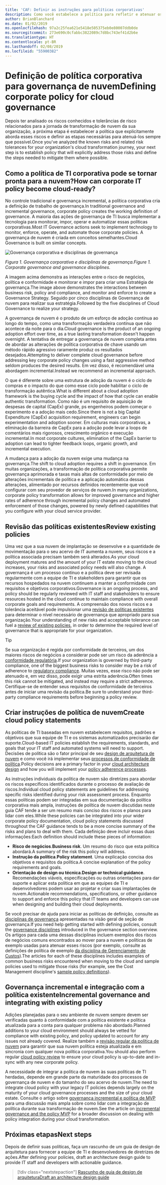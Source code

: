 ```yaml
---
title: 'CAF: Definir as instruções para políticas corporativas'
description: Como você estabelece a política para refletir e atenuar os riscos?
author: BrianBlanchard
ms.date: 01/02/2019
ms.openlocfilehash: 97a2c25fea621e5418e505375eb0e80007ddb0de
ms.sourcegitcommit: 273e690c0cfabbc3822089c7d8bc743ef41d2b6e
ms.translationtype: HT
ms.contentlocale: pt-BR
ms.lasthandoff: 02/08/2019
ms.locfileid: "55900382"
---
```

<!---
I understand risk and tolerance, now what do I do?
Define the policy... [aspirational statement to move towards 2/1] If you need help defining policies, each discipline includes references to common business risks and policies to mitigate the risks...
--->

# <a name="defining-corporate-policy-for-cloud-governance"></a><span data-ttu-id="e3e3a-103">Definição de política corporativa para governança de nuvem</span><span class="sxs-lookup"><span data-stu-id="e3e3a-103">Defining corporate policy for cloud governance</span></span>

<span data-ttu-id="e3e3a-104">Depois ter analisado os riscos conhecidos e tolerâncias de risco relacionados para a jornada de transformação de nuvem da sua organização, a próxima etapa é estabelecer a política que explicitamente aborda esses riscos e definir as etapas necessárias para atenuá-los sempre que possível.</span><span class="sxs-lookup"><span data-stu-id="e3e3a-104">Once you've analyzed the known risks and related risk tolerances for your organization's cloud transformation journey, your next step is to establish policy that will explicitly address those risks and define the steps needed to mitigate them where possible.</span></span>

<!-- markdownlint-disable MD026 -->

## <a name="how-can-corporate-it-policy-become-cloud-ready"></a><span data-ttu-id="e3e3a-105">Como a política de TI corporativa pode se tornar pronta para a nuvem?</span><span class="sxs-lookup"><span data-stu-id="e3e3a-105">How can corporate IT policy become cloud-ready?</span></span>

<span data-ttu-id="e3e3a-106">No controle tradicional e governança incremental, a política corporativa cria a definição de trabalho de governança.</span><span class="sxs-lookup"><span data-stu-id="e3e3a-106">In traditional governance and incremental governance, corporate policy creates the working definition of governance.</span></span> <span data-ttu-id="e3e3a-107">A maioria das ações de governança de TI busca implementar a tecnologia para monitorar, impor, operar e automatizar essas políticas corporativas.</span><span class="sxs-lookup"><span data-stu-id="e3e3a-107">Most IT Governance actions seek to implement technology to monitor, enforce, operate, and automate those corporate policies.</span></span> <span data-ttu-id="e3e3a-108">A governança de nuvem é criada em conceitos semelhantes.</span><span class="sxs-lookup"><span data-stu-id="e3e3a-108">Cloud Governance is built on similar concepts.</span></span>

![Governança corporativa e disciplinas de governança](../../_images/operational-transformation-govern.png)

<span data-ttu-id="e3e3a-110">*Figura 1. Governança corporativa e disciplinas de governança.*</span><span class="sxs-lookup"><span data-stu-id="e3e3a-110">*Figure 1. Corporate governance and governance disciplines.*</span></span>

<span data-ttu-id="e3e3a-111">A imagem acima demonstra as interações entre o risco de negócios, política e conformidade e monitorar e impor para criar uma Estratégia de governança.</span><span class="sxs-lookup"><span data-stu-id="e3e3a-111">The image above demonstrates the interactions between business risk, policy and compliance, and monitor and enforce to create a Governance Strategy.</span></span> <span data-ttu-id="e3e3a-112">Seguido por cinco disciplinas de Governança de nuvem para realizar sua estratégia.</span><span class="sxs-lookup"><span data-stu-id="e3e3a-112">Followed by the five disciplines of Cloud Governance to realize your strategy.</span></span>

<span data-ttu-id="e3e3a-113">A governança de nuvem é o produto de um esforço de adoção contínua ao longo do tempo, como uma transformação verdadeira contínua que não acontece da noite para o dia.</span><span class="sxs-lookup"><span data-stu-id="e3e3a-113">Cloud governance is the product of an ongoing adoption effort over time, as a true lasting transformation doesn't happen overnight.</span></span> <span data-ttu-id="e3e3a-114">A tentativa de entregar a governança de nuvem completa antes de abordar as alterações de política corporativa de chave usando um método rápido agressivo raramente produz os resultados desejados.</span><span class="sxs-lookup"><span data-stu-id="e3e3a-114">Attempting to deliver complete cloud governance before addressing key corporate policy changes using a fast aggressive method seldom produces the desired results.</span></span> <span data-ttu-id="e3e3a-115">Em vez disso, é recomendável uma abordagem incremental.</span><span class="sxs-lookup"><span data-stu-id="e3e3a-115">Instead we recommend an incremental approach.</span></span>

<span data-ttu-id="e3e3a-116">O que é diferente sobre uma estrutura de adoção da nuvem é o ciclo de compras e o impacto do que como esse ciclo pode habilitar o ciclo de transformação autêntica.</span><span class="sxs-lookup"><span data-stu-id="e3e3a-116">What is different about a cloud adoption framework is the buying cycle and the impact of how that cycle can enable authentic transformation.</span></span> <span data-ttu-id="e3e3a-117">Como não é um requisito de aquisição de despesas de capital (CapEx) grande, ps engenheiros podem começar o experimento e a adoção mais cedo.</span><span class="sxs-lookup"><span data-stu-id="e3e3a-117">Since there is not a big Capital Expenditure (CapEx) acquisition requirement, engineers can begin experimentation and adoption sooner.</span></span> <span data-ttu-id="e3e3a-118">Em culturas mais corporativas, a eliminação da barreira de CapEx para a adoção pode levar a loops de comentários mais rigorosos, crescimento orgânico e execução incremental.</span><span class="sxs-lookup"><span data-stu-id="e3e3a-118">In most corporate cultures, elimination of the CapEx barrier to adoption can lead to tighter feedback loops, organic growth, and incremental execution.</span></span>

<span data-ttu-id="e3e3a-119">A mudança para a adoção da nuvem exige uma mudança na governança.</span><span class="sxs-lookup"><span data-stu-id="e3e3a-119">The shift to cloud adoption requires a shift in governance.</span></span> <span data-ttu-id="e3e3a-120">Em muitas organizações, a transformação de política corporativa permite governança aprimorada e taxas mais altas de conformidade por meio de alterações incrementais de política e a aplicação automática dessas alterações, alimentado por recursos definidos recentemente que você configurar com seu provedor de serviços de nuvem.</span><span class="sxs-lookup"><span data-stu-id="e3e3a-120">In many organizations, corporate policy transformation allows for improved governance and higher rates of adherence through incremental policy changes and automated enforcement of those changes, powered by newly defined capabilities that you configure with your cloud service provider.</span></span>

<!-- markdownlint-enable MD026 -->

## <a name="review-existing-policies"></a><span data-ttu-id="e3e3a-121">Revisão das políticas existentes</span><span class="sxs-lookup"><span data-stu-id="e3e3a-121">Review existing policies</span></span>

<span data-ttu-id="e3e3a-122">Uma vez que a sua nuvem de implantação se desenvolve e a quantidade de movimentação para o seu acervo de IT aumenta a nuvem, seus riscos e a política associada precisam também será alterados.</span><span class="sxs-lookup"><span data-stu-id="e3e3a-122">As your cloud deployment matures and the amount of your IT estate moving to the cloud increases, your risks and associated policy needs will also change.</span></span> <span data-ttu-id="e3e3a-123">A governança é um processo contínuo e a política deve ser revisada regularmente com a equipe de TI e stakeholders para garantir que os recursos hospedados na nuvem continuem a manter a conformidade com requisitos e objetivos corporativos.</span><span class="sxs-lookup"><span data-stu-id="e3e3a-123">Governance is an ongoing process, and policy should be regularly reviewed with IT staff and stakeholders to ensure resources hosted in the cloud continue to maintain compliance with overall corporate goals and requirements.</span></span> <span data-ttu-id="e3e3a-124">A compreensão dos novos riscos e a tolerância aceitável pode impulsionar uma [revisão de políticas existentes](what-is-a-cloud-policy-review.md) para determinar o nível necessário de governança que apropriado para sua organização.</span><span class="sxs-lookup"><span data-stu-id="e3e3a-124">Your understanding of new risks and acceptable tolerance can fuel a [review of existing policies](what-is-a-cloud-policy-review.md), in order to determine the required level of governance that is appropriate for your organization.</span></span>

> [!TIP]
> <span data-ttu-id="e3e3a-125">Se sua organização é regida por conformidade de terceiros, um dos maiores riscos de negócios a considerar pode ser um risco da aderência a [conformidade regulatória](what-is-regulatory-compliance.md).</span><span class="sxs-lookup"><span data-stu-id="e3e3a-125">If your organization is governed by third-party compliance, one of the biggest business risks to consider may be a risk of adherence to [regulatory compliance](what-is-regulatory-compliance.md).</span></span> <span data-ttu-id="e3e3a-126">Muitas vezes, esse risco não pode ser atenuado e, em vez disso, pode exigir uma estrita aderência.</span><span class="sxs-lookup"><span data-stu-id="e3e3a-126">Often times this risk cannot be mitigated, and instead may require a strict adherence.</span></span> <span data-ttu-id="e3e3a-127">Certifique-se de entender seus requisitos de conformidade de terceiros antes de iniciar uma revisão da política.</span><span class="sxs-lookup"><span data-stu-id="e3e3a-127">Be sure to understand your third-party compliance requirements before beginning a policy review.</span></span>

## <a name="create-cloud-policy-statements"></a><span data-ttu-id="e3e3a-128">Criar instruções de política de nuvem</span><span class="sxs-lookup"><span data-stu-id="e3e3a-128">Create cloud policy statements</span></span>

<span data-ttu-id="e3e3a-129">As políticas de TI baseadas em nuvem estabelecem requisitos, padrões e objetivos que sua equipe de TI e os sistemas automatizados precisarão dar suporte.</span><span class="sxs-lookup"><span data-stu-id="e3e3a-129">Cloud-based IT policies establish the requirements, standards, and goals that your IT staff and automated systems will need to support.</span></span> <span data-ttu-id="e3e3a-130">Decisões de política são o fator principal de seu [design de arquitetura de nuvem](align-governance-journeys.md) e como você irá implementar seus [processos de conformidade de política](processes.md).</span><span class="sxs-lookup"><span data-stu-id="e3e3a-130">Policy decisions are a primary factor in your [cloud architecture design](align-governance-journeys.md) and how you will implement your [policy adherence processes](processes.md).</span></span>

<span data-ttu-id="e3e3a-131">As instruções individuais da política de nuvem são diretrizes para abordar os riscos específicos identificados durante o processo de avaliação de riscos.</span><span class="sxs-lookup"><span data-stu-id="e3e3a-131">Individual cloud policy statements are guidelines for addressing specific risks identified during your risk assessment process.</span></span> <span data-ttu-id="e3e3a-132">Enquanto essas políticas podem ser integradas em sua documentação da política corporativa mais ampla, instruções de política de nuvem discutidas neste guia CAF tende a ser um resumo mais conciso dos riscos e planos para lidar com eles.</span><span class="sxs-lookup"><span data-stu-id="e3e3a-132">While these policies can be integrated into your wider corporate policy documentation, cloud policy statements discussed throughout the CAF guidance tends to be a more concise summary of the risks and plans to deal with them.</span></span> <span data-ttu-id="e3e3a-133">Cada definição deve incluir essas duas informações:</span><span class="sxs-lookup"><span data-stu-id="e3e3a-133">Each definition should include these pieces of information:</span></span>

- <span data-ttu-id="e3e3a-134">**Risco de negócios**.</span><span class="sxs-lookup"><span data-stu-id="e3e3a-134">**Business risk**.</span></span> <span data-ttu-id="e3e3a-135">Um resumo do risco que esta política abordará.</span><span class="sxs-lookup"><span data-stu-id="e3e3a-135">A summary of the risk this policy will address.</span></span>
- <span data-ttu-id="e3e3a-136">**Instrução da política**.</span><span class="sxs-lookup"><span data-stu-id="e3e3a-136">**Policy statement**.</span></span> <span data-ttu-id="e3e3a-137">Uma explicação concisa dos objetivos e requisitos da política.</span><span class="sxs-lookup"><span data-stu-id="e3e3a-137">A concise explanation of the policy requirements and goals.</span></span>
- <span data-ttu-id="e3e3a-138">**Orientação de design ou técnica**.</span><span class="sxs-lookup"><span data-stu-id="e3e3a-138">**Design or technical guidance**.</span></span> <span data-ttu-id="e3e3a-139">Recomendações viáveis, especificações ou outras orientações para dar suporte e aplicar esta política em que as equipes de TI e desenvolvedores podem usar ao projetar e criar suas implantações de nuvem.</span><span class="sxs-lookup"><span data-stu-id="e3e3a-139">Actionable recommendations, specifications, or other guidance to support and enforce this policy that IT teams and developers can use when designing and building their cloud deployments.</span></span>

<span data-ttu-id="e3e3a-140">Se você precisar de ajuda para iniciar as políticas de definição, consulte as [disciplinas de governança](../governance-disciplines.md) apresentadas na visão geral de seção de governança.</span><span class="sxs-lookup"><span data-stu-id="e3e3a-140">If you need help getting started with defining policies, consult the [governance disciplines](../governance-disciplines.md) introduced in the governance section overview.</span></span> <span data-ttu-id="e3e3a-141">Os artigos para cada uma dessas disciplinas incluem exemplos dos riscos de negócios comuns encontrados ao mover para a nuvem e políticas de exemplo usadas para atenuar esses riscos (por exemplo, consulte as definições de política de exemplo [da disciplina de Gerenciamento de Custos](../cost-management/policy-statements.md)).</span><span class="sxs-lookup"><span data-stu-id="e3e3a-141">The articles for each of these disciplines includes examples of common business risks encountered when moving to the cloud and sample policies used to mitigate those risks (for example, see the Cost Management discipline's [sample policy definitions](../cost-management/policy-statements.md)).</span></span>

## <a name="incremental-governance-and-integrating-with-existing-policy"></a><span data-ttu-id="e3e3a-142">Governança incremental e integração com a política existente</span><span class="sxs-lookup"><span data-stu-id="e3e3a-142">Incremental governance and integrating with existing policy</span></span>

<span data-ttu-id="e3e3a-143">Adições planejadas para o seu ambiente de nuvem sempre devem ser verificadas quanto à conformidade com a política existente e política atualizada para a conta para qualquer problema não abordado.</span><span class="sxs-lookup"><span data-stu-id="e3e3a-143">Planned additions to your cloud environment should always be vetted for compliance with existing policy, and policy updated to account for any issues not already covered.</span></span> <span data-ttu-id="e3e3a-144">Realize também a [revisão regular da política de nuvem](what-is-a-cloud-policy-review.md) para garantir que sua nuvem política esteja atualizada e em sincronia com qualquer nova política corporativa.</span><span class="sxs-lookup"><span data-stu-id="e3e3a-144">You should also perform regular [cloud policy review](what-is-a-cloud-policy-review.md) to ensure your cloud policy is up-to-date and in-sync with any new corporate policy.</span></span>

<span data-ttu-id="e3e3a-145">A necessidade de integrar a política de nuvem às suas políticas de TI herdadas, depende em grande parte da maturidade dos processos de governança de nuvem e do tamanho do seu acervo de nuvem.</span><span class="sxs-lookup"><span data-stu-id="e3e3a-145">The need to integrate cloud policy with your legacy IT policies depends largely on the maturity of your cloud governance processes and the size of your cloud estate.</span></span> <span data-ttu-id="e3e3a-146">Consulte o artigo sobre [governança incremental e política de MVP](overview.md) para uma discussão mais ampla sobre como lidar com a integração de política durante sua transformação de nuvem.</span><span class="sxs-lookup"><span data-stu-id="e3e3a-146">See the article on [incremental governance and the policy MVP](overview.md) for a broader discussion on dealing with policy integration during your cloud transformation.</span></span>

## <a name="next-steps"></a><span data-ttu-id="e3e3a-147">Próximas etapas</span><span class="sxs-lookup"><span data-stu-id="e3e3a-147">Next steps</span></span>

<span data-ttu-id="e3e3a-148">Depois de definir suas políticas, faça um rascunho de um guia de design de arquitetura para fornecer a equipe de TI e desenvolvedores de diretrizes de ações.</span><span class="sxs-lookup"><span data-stu-id="e3e3a-148">After defining your policies, draft an architecture design guide to provide IT staff and developers with actionable guidance.</span></span>

> [!div class="nextstepaction"]
> [<span data-ttu-id="e3e3a-149">Rascunho de guia de design de arquitetura</span><span class="sxs-lookup"><span data-stu-id="e3e3a-149">Draft an architecture design guide</span></span>](align-governance-journeys.md)
